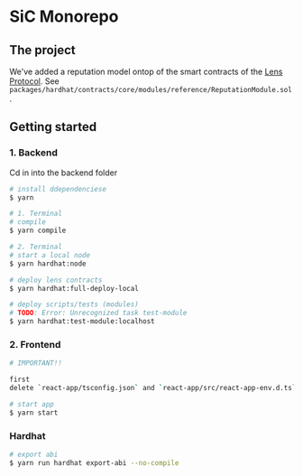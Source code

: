 # SiC Monorepo

## The project

We've added a reputation model ontop of the smart contracts of the [Lens Protocol](https://lens.xyz/).
See `packages/hardhat/contracts/core/modules/reference/ReputationModule.sol`.

## Getting started

### 1. Backend

Cd in into the backend folder

```bash
# install ddependenciese
$ yarn

# 1. Terminal
# compile
$ yarn compile

# 2. Terminal
# start a local node
$ yarn hardhat:node

# deploy lens contracts
$ yarn hardhat:full-deploy-local

# deploy scripts/tests (modules)
# TODO: Error: Unrecognized task test-module
$ yarn hardhat:test-module:localhost
```

### 2. Frontend

```bash
# IMPORTANT!!

first
delete `react-app/tsconfig.json` and `react-app/src/react-app-env.d.ts`

# start app
$ yarn start
```

### Hardhat

```bash
# export abi
$ yarn run hardhat export-abi --no-compile
```
